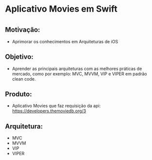 # Aplicativo Movies em Swift 

#

## Motivação:

- Aprimorar os conhecimentos em Arquiteturas de iOS

## Objetivo:

- Aprender as principais arquiteturas com as melhores práticas de mercado, como por exemplo: MVC, MVVM, VIP e VIPER em padrão clean code.

## Produto:

- Aplicativo Movies que faz requisição da api:
https://developers.themoviedb.org/3

## Arquitetura:

- MVC
- MVVM
- VIP
- VIPER
